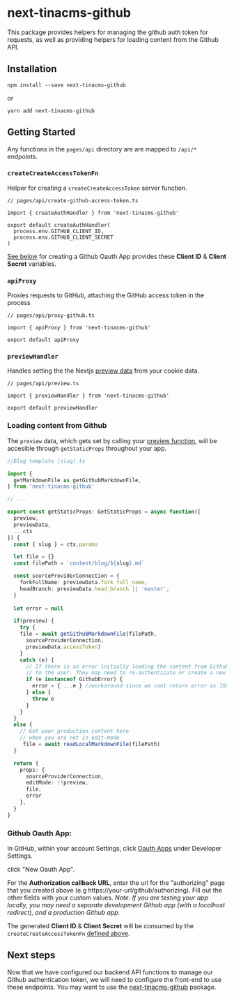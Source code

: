 # next-tinacms-github

This package provides helpers for managing the github auth token for requests, as well as
providing helpers for loading content from the Github API.

## Installation

```
npm install --save next-tinacms-github
```

or

```
yarn add next-tinacms-github
```

## Getting Started

Any functions in the `pages/api` directory are are mapped to `/api/*` endpoints.


### `createCreateAccessTokenFn`

Helper for creating a `createCreateAccessToken` server function.

```
// pages/api/create-github-access-token.ts

import { createAuthHandler } from 'next-tinacms-github'

export default createAuthHandler(
  process.env.GITHUB_CLIENT_ID,
  process.env.GITHUB_CLIENT_SECRET
)
```

[See below](#github-oauth-app) for creating a Github Oauth App provides these **Client ID** & **Client Secret** variables.

### `apiProxy`

Proxies requests to GitHub, attaching the GitHub access token in the process

```
// pages/api/proxy-github.ts

import { apiProxy } from 'next-tinacms-github'

export default apiProxy
```

### `previewHandler`

Handles setting the the Nextjs [preview data](https://nextjs.org/docs/advanced-features/preview-mode) from your cookie data.

```
// pages/api/preview.ts

import { previewHandler } from 'next-tinacms-github'

export default previewHandler
```

### Loading content from Github

The `preview` data, which gets set by calling your [preview function](#previewhandler), will be accesible through `getStaticProps` throughout your app.

```ts
//Blog template [slug].ts

import {
  getMarkdownFile as getGithubMarkdownFile,
} from 'next-tinacms-github'

// ...

export const getStaticProps: GetStaticProps = async function({
  preview,
  previewData,
  ...ctx
}) {
  const { slug } = ctx.params

  let file = {}
  const filePath = `content/blog/${slug}.md`

  const sourceProviderConnection = {
    forkFullName: previewData.fork_full_name,
    headBranch: previewData.head_branch || 'master', 
  }
  
  let error = null

  if(preview) {
    try {
    file = await getGithubMarkdownFile(filePath,
      sourceProviderConnection, 
      previewData.accessToken)
    }
    catch (e) {
      // If there is an error initially loading the content from Github, we want to display an actionable error
      // to the user. They may need to re-authenticate or create a new fork.
      if (e instanceof GithubError) {
        error = { ...e } //workaround since we cant return error as JSON
      } else {
        throw e
      }
    }
  }
  else {
    // Get your production content here
    // when you are not in edit-mode
     file = await readLocalMarkdownFile(filePath)
  }

  return {
    props: {
      sourceProviderConnection,
      editMode: !!preview,
      file,
      error
    },
  }
}
```


### Github Oauth App:

In GitHub, within your account Settings, click [Oauth Apps](https://github.com/settings/developers) under Developer Settings.

click "New Oauth App".

For the **Authorization callback URL**, enter the url for the "authorizing" page that you created above (e.g https://your-url/github/authorizing). Fill out the other fields with your custom values.
_Note: If you are testing your app locally, you may need a separate development Github app (with a localhost redirect), and a production Github app._ 

The generated **Client ID** & **Client Secret** will be consumed by the `createCreateAccessTokenFn` [defined above](#createcreateaccesstokenfn).

## Next steps

Now that we have configured our backend API functions to manage our Github authentication token, we will need to configure the front-end to use these endpoints.
You may want to use the [next-tinacms-github](https://github.com/tinacms/tinacms/tree/master/packages/react-tinacms-github) package.